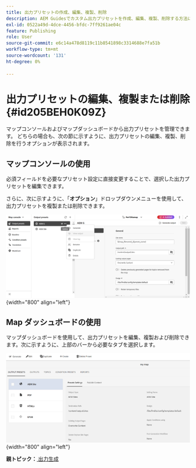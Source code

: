 ```yaml
---
title: 出力プリセットの作成、編集、複製、削除
description: AEM Guidesでカスタム出力プリセットを作成、編集、複製、削除する方法について説明します。
exl-id: 0522a49d-4dce-4456-bfdc-7ff9261ae04c
feature: Publishing
role: User
source-git-commit: e6c14a478d8119c11b8541898c3314688e7fa51b
workflow-type: tm+mt
source-wordcount: '131'
ht-degree: 0%

---
```


# 出力プリセットの編集、複製または削除 {#id205BEH0K09Z}

マップコンソールおよびマップダッシュボードから出力プリセットを管理できます。 どちらの場合も、次の節に示すように、出力プリセットの編集、複製、削除を行うオプションが表示されます。

## マップコンソールの使用

必須フィールドを必要なプリセット設定に直接変更することで、選択した出力プリセットを編集できます。

さらに、次に示すように、「**オプション**」ドロップダウンメニューを使用して、出力プリセットを複製または削除できます。


![](images/delete-preset-map-console.png){width="800" align="left"}


## Map ダッシュボードの使用

マップダッシュボードを使用して、出力プリセットを編集、複製および削除できます。次に示すように、上部のバーから必要なタブを選択します。

![](images/create-new-preset-map-dashboard-new.png){width="800" align="left"}



**親トピック：**[ 出力生成 ](generate-output.md)
